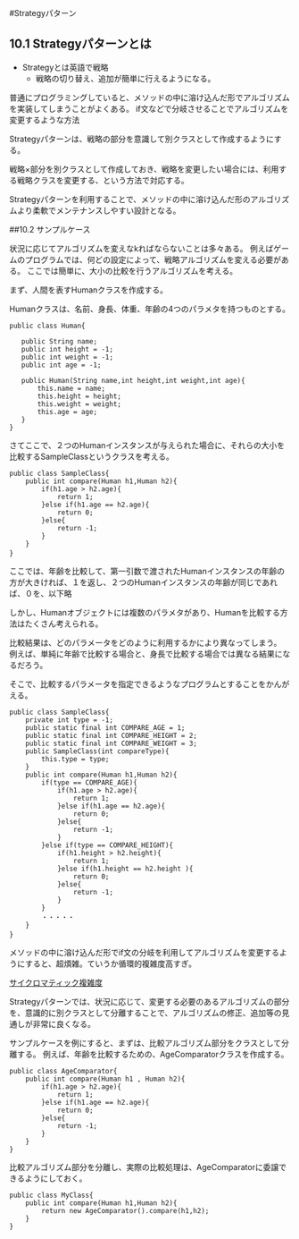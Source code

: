 #Strategyパターン
## 10.1 Strategyパターンとは

- Strategyとは英語で戦略
	- 戦略の切り替え、追加が簡単に行えるようになる。
	

普通にプログラミングしていると、メソッドの中に溶け込んだ形でアルゴリズムを実装してしまうことがよくある。
if文などで分岐させることでアルゴリズムを変更するような方法

Strategyパターンは、戦略の部分を意識して別クラスとして作成するようにする。

戦略×部分を別クラスとして作成しておき、戦略を変更したい場合には、利用する戦略クラスを変更する、という方法で対応する。

 Strategyパターンを利用することで、メソッドの中に溶け込んだ形のアルゴリズムより柔軟でメンテナンスしやすい設計となる。
 
 
 ##10.2 サンプルケース
 
 状況に応じてアルゴリズムを変えなkればならないことは多々ある。
 例えばゲームのプログラムでは、何どの設定によって、戦略アルゴリズムを変える必要がある。
 ここでは簡単に、大小の比較を行うアルゴリズムを考える。
 
 まず、人間を表すHumanクラスを作成する。
 
 Humanクラスは、名前、身長、体重、年齢の4つのパラメタを持つものとする。
 
 
 ```
 public class Human{
 
    public String name;
    public int height = -1;
    public int weight = -1;
    public int age = -1;
 
    public Human(String name,int height,int weight,int age){
        this.name = name;
        this.height = height;
        this.weight = weight;
        this.age = age;
    }
}
 ```
 
 
 さてここで、２つのHumanインスタンスが与えられた場合に、それらの大小を比較するSampleClassというクラスを考える。
 
```
public class SampleClass{
    public int compare(Human h1,Human h2){
        if(h1.age > h2.age){
            return 1;
        }else if(h1.age == h2.age){
            return 0;
        }else{
            return -1;
        }
    }
}　
```

ここでは、年齢を比較して、第一引数で渡されたHumanインスタンスの年齢の方が大きければ、１を返し、２つのHumanインスタンスの年齢が同じであれば、０を、以下略

しかし、Humanオブジェクトには複数のパラメタがあり、Humanを比較する方法はたくさん考えられる。

比較結果は、どのパラメータをどのように利用するかにより異なってしまう。
例えば、単純に年齢で比較する場合と、身長で比較する場合では異なる結果になるだろう。


そこで、比較するパラメータを指定できるようなプログラムとすることをかんがえる。

```
public class SampleClass{
    private int type = -1;
    public static final int COMPARE_AGE = 1;
    public static final int COMPARE_HEIGHT = 2;
    public static final int COMPARE_WEIGHT = 3;
    public SampleClass(int compareType){
        this.type = type;
    }
    public int compare(Human h1,Human h2){
        if(type == COMPARE_AGE){
            if(h1.age > h2.age){
                return 1;
            }else if(h1.age == h2.age){
                return 0;
            }else{
                return -1;
            }
        }else if(type == COMPARE_HEIGHT){
            if(h1.height > h2.height){
                return 1;
            }else if(h1.height == h2.height ){
                return 0;
            }else{
                return -1;
            }
        }
        ・・・・・
    }
}　
``` 

メソッドの中に溶け込んだ形でif文の分岐を利用してアルゴリズムを変更するようにすると、超煩雑。ていうか循環的複雑度高すぎ。

[サイクロマティック複雑度](http://ja.wikipedia.org/wiki/循環的複雑度)

Strategyパターンでは、状況に応じて、変更する必要のあるアルゴリズムの部分を、意識的に別クラスとして分離することで、アルゴリズムの修正、追加等の見通しが非常に良くなる。

サンプルケースを例にすると、まずは、比較アルゴリズム部分をクラスとして分離する。
例えば、年齢を比較するための、AgeComparatorクラスを作成する。

```
public class AgeComparator{
    public int compare(Human h1 , Human h2){
        if(h1.age > h2.age){
            return 1;
        }else if(h1.age == h2.age){
            return 0;
        }else{
            return -1;
        }
    }
}
```

比較アルゴリズム部分を分離し、実際の比較処理は、AgeComparatorに委譲できるようにしておく。

```
public class MyClass{
    public int compare(Human h1,Human h2){
        return new AgeComparator().compare(h1,h2);
    }
}
```








 
 
 
 
 